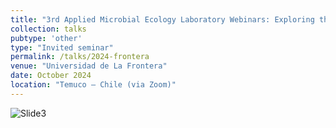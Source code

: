 ```yaml
---
title: "3rd Applied Microbial Ecology Laboratory Webinars: Exploring the ecology of the microbial world - 'Frogs, Fronds and Firmicutes - Investigating the relationships between aquatic organisms and their microbiomes in the lab and in the sea'"
collection: talks
pubtype: 'other'
type: "Invited seminar"
permalink: /talks/2024-frontera
venue: "Universidad de La Frontera"
date: October 2024
location: "Temuco – Chile (via Zoom)"
---
```

![Slide3](https://github.com/user-attachments/assets/d4d10835-408f-48a2-a2e6-5cc00df80abc)
